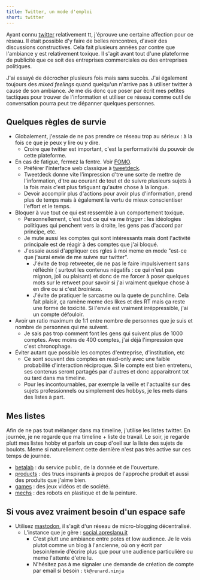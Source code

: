 ```yaml
---
title: Twitter, un mode d'emploi
short: twitter
---
```


Ayant connu [twitter](https://twitter.com) relativement tt, j'éprouve une certaine affection pour
ce réseau. Il était possible d'y faire de belles rencontres, d'avoir des
discussions constructives. Cela fait plusieurs années par contre que l'ambiance
y est relativement toxique. Il s'agit avant tout d'une plateforme
de publicité que ce soit des entreprises commerciales ou des entreprises politiques.

J'ai essayé de décrocher plusieurs fois mais sans succès. J'ai également toujours des *mixed feelings*
quand quelqu'un n'arrive pas à utiliser twitter à cause de son ambiance. Je me dis donc
que poser par écrit mes petites tactiques pour trouver de l'information et
utiliser ce réseau comme outil de conversation pourra peut tre dépanner quelques
personnes.

## Quelques règles de survie

- Globalement, j'essaie de ne pas prendre ce réseau trop au sérieux : à la fois
  ce que je peux y lire ou y dire.
  - Croire que twitter est important, c'est la performativité du pouvoir de
    cette plateforme.
- En cas de fatigue, fermez la fentre. Voir [FOMO](https://fr.wikipedia.org/wiki/Syndrome_FOMO).
  - Préférer l'interface web classique à [tweetdeck](https://tweetdeck.twitter.com).
  - Tweetdeck donne vite l'impression d'tre une sorte de mettre de l'information,
    d'tre au courant de tout et de suivre plusieurs sujets à la fois mais c'est
    plus fatiguant qu'autre chose à la longue.
  - Devoir accomplir plus d'actions pour avoir plus d'information, prend plus
    de temps mais à également la vertu de mieux conscientiser l'effort et le temps.
- Bloquer à vue tout ce qui est ressemble à un comportement toxique.
  - Personnellement, c'est tout ce qui va me *trigger* : les idéologies politiques
    qui penchent vers la droite, les gens pas d'accord par principe, etc.
  - Je mute aussi les comptes qui sont intéressants mais dont l'activité
    principale est de réagir à des comptes que j'ai bloqué.
  - J'essaie aussi d'appliquer ces rgles à moi meme en mode "est-ce que j'aurai
    envie de me suivre sur twitter".
    - J'évite de trop retweeter, de ne pas le faire impulsivement sans réfléchir (
      surtout les contenus négatifs : ce qui n'est pas mignon, joli ou plaisant) et
      donc de me forcer à poser quelques mots sur le retweet pour savoir si j'ai
      vraiment quelque chose à en dire ou si c'est *brainless*.
    - J'évite de pratiquer le sarcasme ou la quete de punchline. Cela fait plaisir,
      ça ramène meme des likes et des RT mais ça reste une forme de toxicité. Si
      l'envie est vraiment irréppressible, j'ai un compte défouloir.
- Avoir un ratio maximum de 1:1 entre nombre de personnes que je suis et nombre de
personnes qui me suivent.
  - Je sais pas trop comment font les gens qui suivent plus de 1000 comptes. Avec
  moins de 400 comptes, j'ai déjà l'impression que c'est chronophage.
- Éviter autant que possible les comptes d'entreprise, d'institution, etc
  - Ce sont souvent des comptes en read-only avec une faible probabilité
  d'interaction réciproque. Si le compte est bien entretenu, ses contenus seront
  partagés par d'autres et donc apparaitront tot ou tard dans ma timeline.
  - Pour les incontournables, par exemple la veille et l'actualité sur des
  sujets professionnels ou simplement des hobbys, je les mets dans des listes à
  part.


## Mes listes

Afin de ne pas tout mélanger dans ma timeline, j'utilise les listes twitter.
En journée, je ne regarde que ma timeline + liste de travail. Le soir, je regarde
plutt mes listes hobby et parfois un coup d'oeil sur la liste des sujets de boulots.
Meme si naturellement cette dernière n'est pas très active sur ces temps de journée.

- [betalab][liste betalab] : du service public, de la donnée et de l'ouverture.
- [products][liste products] : des trucs inspirants à propos de l'approche produit
  et aussi des produits que j'aime bien.
- [games][liste games] : des jeux vidéos et de société.
- [mechs][liste mechs] : des robots en plastique et de la peinture.


## Si vous avez vraiment besoin d'un espace safe

- Utilisez [mastodon][join-mastodon], il s'agit d'un réseau de micro-blogging
décentralisé.
  - L'instance que je gère : [social.apreslanu.it](https://social.apreslanu.it)
    - C'est plutt une ambiance entre potes et low audience. Je le vois plutot
    comme un blog à l'ancienne, où on y écrit par besoin/envie d'écrire plus que
    pour une audience particulière ou meme l'attente d'etre lu.
    - N'hésitez pas à me signaler une demande de création de compte par email si besoin : `tk@renard.ninja`



[liste betalab]: https://twitter.com/i/lists/902809718925791232
[liste products]: https://twitter.com/i/lists/1062462739170447360
[liste games]: https://twitter.com/i/lists/205628961
[liste mechs]: https://twitter.com/i/lists/1310281246409449479

[join-mastodon]: https://joinmastodon.org/
